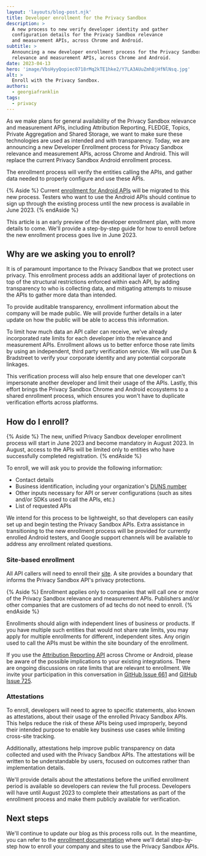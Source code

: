 ```yaml
---
layout: 'layouts/blog-post.njk'
title: Developer enrollment for the Privacy Sandbox
description: >
  A new process to new verify developer identity and gather
  configuration details for the Privacy Sandbox relevance
  and measurement APIs, across Chrome and Android.
subtitle: >
  Announcing a new developer enrollment process for the Privacy Sandbox
  relevance and measurement APIs, across Chrome and Android.
date: 2023-04-13
hero: 'image/VbsHyyQopiec0718rMq2kTE1hke2/Y7LA3AUuZmhBjHfNlNsq.jpg'
alt: >
  Enroll with the Privacy Sandbox.
authors:
  - georgiafranklin
tags:
  - privacy
---
```


As we make plans for general availability of the Privacy Sandbox relevance and measurement APIs, including Attribution Reporting, FLEDGE, Topics, Private Aggregation and Shared Storage, we want to make sure these technologies are used as intended and with transparency.  Today, we are announcing a new Developer Enrollment process for Privacy Sandbox relevance and measurement APIs, across Chrome and Android. This will replace the current Privacy Sandbox Android enrollment process.

The enrollment process will verify the entities calling the APIs, and gather data needed to properly configure and use these APIs.

{% Aside %}
Current [enrollment for Android APIs](https://developer.android.com/design-for-safety/privacy-sandbox/enroll) will be migrated to this new process. Testers who want to use the Android APIs should continue to sign up through the existing process until the new process is available in June 2023.
{% endAside %}

This article is an early preview of the developer enrollment plan, with more
details to come. We'll provide a step-by-step guide for how to enroll before
the new enrollment process goes live in June 2023.

## Why are we asking you to enroll?

It is of paramount importance to the Privacy Sandbox that we protect user privacy. This enrollment process adds an additional layer of protections on top of the structural restrictions enforced within each API, by adding transparency to who is collecting data, and mitigating attempts to misuse the APIs to gather more data than intended.

To provide auditable transparency, enrollment information about the company will be made public. We will provide further details in a later update on how the public will be able to access this information.

To limit how much data an API caller can receive, we've already incorporated rate limits for each developer into the relevance and measurement APIs. Enrollment allows us to better enforce those rate limits by using an independent, third party verification service. We will use Dun & Bradstreet to verify your corporate identity and any potential corporate linkages.

This verification process will also help ensure that one developer can't impersonate another developer and limit their usage of the APIs. Lastly, this effort brings the Privacy Sandbox Chrome and Android ecosystems to a shared enrollment process, which ensures you won't have to duplicate verification efforts across platforms.

## How do I enroll?

{% Aside %}
The new, unified Privacy Sandbox developer enrollment process will start in June 2023 and become mandatory in August 2023. In August, access to the APIs will be limited only to entities who have successfully completed registration.
{% endAside %}

To enroll, we will ask you to provide the following information:

* Contact details
* Business identification, including your organization's [DUNS number](https://www.dnb.com/duns-number.html)
* Other inputs necessary for API or server configurations (such as sites and/or SDKs used to call the APIs, etc.)
* List of requested APIs

We intend for this process to be lightweight, so that developers can easily set up and begin testing the Privacy Sandbox APIs. Extra assistance in transitioning to the new enrollment process will be provided for currently enrolled Android testers, and Google support channels will be available to address any enrollment related questions.

### Site-based enrollment

All API callers will need to enroll their
[site](https://web.dev/articles/same-site-same-origin#public_suffix_list_and_etld). A
site provides a boundary that informs the Privacy Sandbox API's privacy
protections.

{% Aside %}
Enrollment applies only to companies that will call one or more of the Privacy Sandbox relevance and measurement APIs. Publishers and/or other companies that are customers of ad techs do not need to enroll.
{% endAside %}

Enrollments should align with independent lines of business or products. If you have multiple such entities that would not share rate limits, you may apply for multiple enrollments for different, independent sites. Any origin used to call the APIs must be within the site boundary of the enrollment.

If you use the [Attribution Reporting API](/docs/privacy-sandbox/attribution-reporting/) across Chrome or Android, please be aware of the possible implications to your existing integrations. There are ongoing discussions on rate limits that are relevant to enrollment. We invite your participation in this conversation in [GitHub Issue 661](https://github.com/WICG/attribution-reporting-api/issues/661) and [GitHub Issue 725](https://github.com/WICG/attribution-reporting-api/issues/725).

### Attestations

To enroll, developers will need to agree to specific statements, also known as
attestations, about their usage of the enrolled Privacy Sandbox APIs. This
helps reduce the risk of these APIs being used improperly, beyond their
intended purpose to enable key business use cases while limiting cross-site
tracking.

Additionally, attestations help improve public transparency on data collected
and used with the Privacy Sandbox APIs. The attestations will be written to be
understandable by users, focused on outcomes rather than implementation
details.

We'll provide details about the attestations before the unified enrollment
period is available so developers can review the full process. Developers will
have until August 2023 to complete their attestations as part of the enrollment
process and make them publicly available for verification.

## Next steps

We'll continue to update our blog as this process rolls out. In the meantime,
you can refer to the [enrollment documentation](/docs/privacy-sandbox/enroll)
where we'll detail step-by-step how to enroll your company and sites to use the
Privacy Sandbox APIs.
